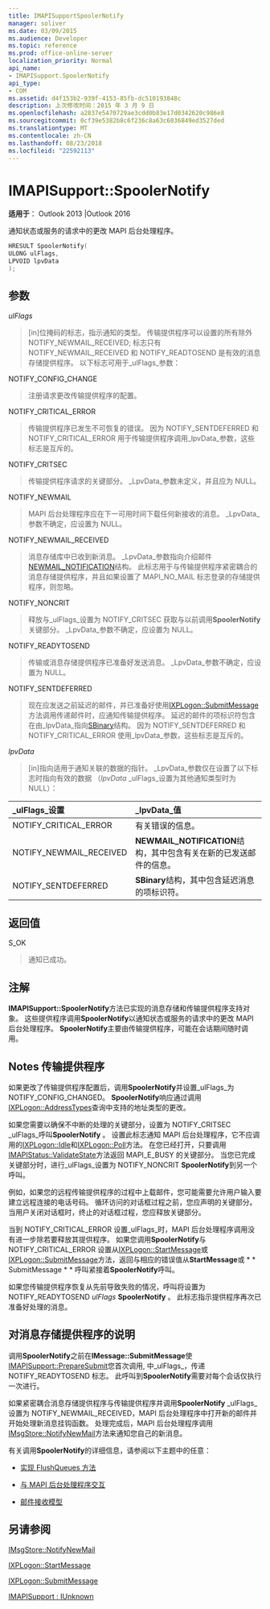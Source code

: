 ```yaml
---
title: IMAPISupportSpoolerNotify
manager: soliver
ms.date: 03/09/2015
ms.audience: Developer
ms.topic: reference
ms.prod: office-online-server
localization_priority: Normal
api_name:
- IMAPISupport.SpoolerNotify
api_type:
- COM
ms.assetid: d4f153b2-939f-4153-85fb-dc510193848c
description: 上次修改时间：2015 年 3 月 9 日
ms.openlocfilehash: a2837e5470729ae3cdd0b83e17d0342620c986e8
ms.sourcegitcommit: 0cf39e5382b8c6f236c8a63c6036849ed3527ded
ms.translationtype: MT
ms.contentlocale: zh-CN
ms.lasthandoff: 08/23/2018
ms.locfileid: "22592113"
---
```

# <a name="imapisupportspoolernotify"></a>IMAPISupport::SpoolerNotify

  
  
**适用于**： Outlook 2013 |Outlook 2016 
  
通知状态或服务的请求中的更改 MAPI 后台处理程序。 
  
```cpp
HRESULT SpoolerNotify(
ULONG ulFlags,
LPVOID lpvData
);
```

## <a name="parameters"></a>参数

 _ulFlags_
  
> [in]位掩码的标志，指示通知的类型。 传输提供程序可以设置的所有除外 NOTIFY_NEWMAIL_RECEIVED; 标志只有 NOTIFY_NEWMAIL_RECEIVED 和 NOTIFY_READTOSEND 是有效的消息存储提供程序。 以下标志可用于_ulFlags_参数： 
    
NOTIFY_CONFIG_CHANGE 
  
> 注册请求更改传输提供程序的配置。 
    
NOTIFY_CRITICAL_ERROR 
  
> 传输提供程序已发生不可恢复的错误。 因为 NOTIFY_SENTDEFERRED 和 NOTIFY_CRITICAL_ERROR 用于传输提供程序调用_lpvData_参数，这些标志是互斥的。 
    
NOTIFY_CRITSEC 
  
> 传输提供程序请求的关键部分。 _LpvData_参数未定义，并且应为 NULL。 
    
NOTIFY_NEWMAIL 
  
> MAPI 后台处理程序应在下一可用时间下载任何新接收的消息。 _LpvData_参数不确定，应设置为 NULL。 
    
NOTIFY_NEWMAIL_RECEIVED 
  
> 消息存储库中已收到新消息。 _LpvData_参数指向介绍邮件[NEWMAIL_NOTIFICATION](newmail_notification.md)结构。 此标志用于与传输提供程序紧密耦合的消息存储提供程序，并且如果设置了 MAPI_NO_MAIL 标志登录的存储提供程序，则忽略。 
    
NOTIFY_NONCRIT 
  
> 释放与_ulFlags_设置为 NOTIFY_CRITSEC 获取与以前调用**SpoolerNotify**关键部分。 _LpvData_参数不确定，应设置为 NULL。 
    
NOTIFY_READYTOSEND 
  
> 传输或消息存储提供程序已准备好发送消息。 _LpvData_参数不确定，应设置为 NULL。 
    
NOTIFY_SENTDEFERRED 
  
> 现在应发送之前延迟的邮件，并已准备好使用[IXPLogon::SubmitMessage](ixplogon-submitmessage.md)方法调用传递邮件时，应通知传输提供程序。 延迟的邮件的项标识符包含在由_lpvData_指向[SBinary](sbinary.md)结构。 因为 NOTIFY_SENTDEFERRED 和 NOTIFY_CRITICAL_ERROR 使用_lpvData_参数，这些标志是互斥的。 
    
 _lpvData_
  
> [in]指向适用于通知关联的数据的指针。 _LpvData_参数仅在设置了以下标志时指向有效的数据 （_lpvData_ _ulFlags_设置为其他通知类型时为 NULL）： 
    
|**_ulFlags_设置**|**_lpvData_值**|
|:-----|:-----|
|NOTIFY_CRITICAL_ERROR  <br/> |有关错误的信息。  <br/> |
|NOTIFY_NEWMAIL_RECEIVED  <br/> |**NEWMAIL_NOTIFICATION**结构，其中包含有关在新的已发送邮件的信息。  <br/> |
|NOTIFY_SENTDEFERRED  <br/> |**SBinary**结构，其中包含延迟消息的项标识符。  <br/> |
   
## <a name="return-value"></a>返回值

S_OK 
  
> 通知已成功。
    
## <a name="remarks"></a>注解

**IMAPISupport::SpoolerNotify**方法已实现的消息存储和传输提供程序支持对象。 这些提供程序调用**SpoolerNotify**以通知状态或服务的请求中的更改 MAPI 后台处理程序。 **SpoolerNotify**主要由传输提供程序，可能在会话期间随时调用。 
  
## <a name="notes-to-transport-providers"></a>Notes 传输提供程序

如果更改了传输提供程序配置后，调用**SpoolerNotify**并设置_ulFlags_为 NOTIFY_CONFIG_CHANGED。 **SpoolerNotify**响应通过调用[IXPLogon::AddressTypes](ixplogon-addresstypes.md)查询中支持的地址类型的更改。 
  
如果您需要以确保不中断的处理的关键部分，设置为 NOTIFY_CRITSEC _ulFlags_呼叫**SpoolerNotify** 。 设置此标志通知 MAPI 后台处理程序，它不应调用的[IXPLogon::Idle](ixplogon-idle.md)和[IXPLogon::Poll](ixplogon-poll.md)方法。 在您已经打开，只要调用[IMAPIStatus::ValidateState](imapistatus-validatestate.md)方法返回 MAPI_E_BUSY 的关键部分。 当您已完成关键部分时，进行_ulFlags_设置为 NOTIFY_NONCRIT **SpoolerNotify**到另一个呼叫。 
  
例如，如果您的远程传输提供程序的过程中上载邮件，您可能需要允许用户输入要建立远程连接的电话号码。 循环访问的对话框过程之前，您应声明的关键部分。 当用户关闭对话框时，终止的对话框过程，您应释放关键部分。
  
当到 NOTIFY_CRITICAL_ERROR 设置_ulFlags_时，MAPI 后台处理程序调用没有进一步除若要释放其提供程序。 如果您调用**SpoolerNotify**与 NOTIFY_CRITICAL_ERROR 设置从[IXPLogon::StartMessage](ixplogon-startmessage.md)或[IXPLogon::SubmitMessage](ixplogon-submitmessage.md)方法，返回与相应的错误值从**StartMessage**或 * * SubmitMessage * * 呼叫紧接着**SpoolerNotify**呼叫。 
  
如果您传输提供程序恢复从先前导致失败的情况，呼叫将设置为 NOTIFY_READYTOSEND _ulFlags_ **SpoolerNotify** 。 此标志指示提供程序再次已准备好处理的消息。 
  
## <a name="notes-to-message-store-providers"></a>对消息存储提供程序的说明

调用**SpoolerNotify**之前在**IMessage::SubmitMessage**使[IMAPISupport::PrepareSubmit](imapisupport-preparesubmit.md)您首次调用, 中_ulFlags_，传递 NOTIFY_READYTOSEND 标志。 此呼叫到**SpoolerNotify**需要对每个会话仅执行一次进行。 
  
如果紧密耦合消息存储提供程序与传输提供程序并调用**SpoolerNotify** _ulFlags_设置为 NOTIFY_NEWMAIL_RECEIVED，MAPI 后台处理程序中打开新的邮件并开始处理新消息挂钩函数。 处理完成后，MAPI 后台处理程序调用[IMsgStore::NotifyNewMail](imsgstore-notifynewmail.md)方法来通知您自己的新消息。 
  
有关调用**SpoolerNotify**的详细信息，请参阅以下主题中的任意：
  
- [实现 FlushQueues 方法](implementing-the-flushqueues-method.md)
    
- [与 MAPI 后台处理程序交互](interacting-with-the-mapi-spooler.md)
    
- [邮件接收模型](message-reception-model.md)
    
## <a name="see-also"></a>另请参阅



[IMsgStore::NotifyNewMail](imsgstore-notifynewmail.md)
  
[IXPLogon::StartMessage](ixplogon-startmessage.md)
  
[IXPLogon::SubmitMessage](ixplogon-submitmessage.md)
  
[IMAPISupport : IUnknown](imapisupportiunknown.md)

